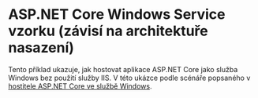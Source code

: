 # <a name="aspnet-core-windows-service-sample-framework-dependent-deployment"></a>ASP.NET Core Windows Service vzorku (závisí na architektuře nasazení)

Tento příklad ukazuje, jak hostovat aplikace ASP.NET Core jako služba Windows bez použití služby IIS. V této ukázce podle scénáře popsaného v [hostitele ASP.NET Core ve službě Windows](https://docs.microsoft.com/aspnet/core/host-and-deploy/windows-service).
